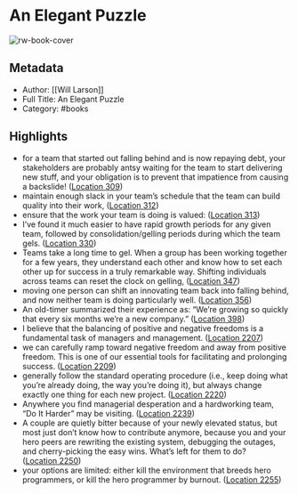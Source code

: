 # An Elegant Puzzle

![rw-book-cover](https://images-na.ssl-images-amazon.com/images/I/51aTO3pGp9L._SL200_.jpg)

## Metadata
- Author: [[Will Larson]]
- Full Title: An Elegant Puzzle
- Category: #books

## Highlights
- for a team that started out falling behind and is now repaying debt, your stakeholders are probably antsy waiting for the team to start delivering new stuff, and your obligation is to prevent that impatience from causing a backslide! ([Location 309](https://readwise.io/to_kindle?action=open&asin=B07QYCHJ7V&location=309))
- maintain enough slack in your team’s schedule that the team can build quality into their work, ([Location 312](https://readwise.io/to_kindle?action=open&asin=B07QYCHJ7V&location=312))
- ensure that the work your team is doing is valued: ([Location 313](https://readwise.io/to_kindle?action=open&asin=B07QYCHJ7V&location=313))
- I’ve found it much easier to have rapid growth periods for any given team, followed by consolidation/gelling periods during which the team gels. ([Location 330](https://readwise.io/to_kindle?action=open&asin=B07QYCHJ7V&location=330))
- Teams take a long time to gel. When a group has been working together for a few years, they understand each other and know how to set each other up for success in a truly remarkable way. Shifting individuals across teams can reset the clock on gelling, ([Location 347](https://readwise.io/to_kindle?action=open&asin=B07QYCHJ7V&location=347))
- moving one person can shift an innovating team back into falling behind, and now neither team is doing particularly well. ([Location 356](https://readwise.io/to_kindle?action=open&asin=B07QYCHJ7V&location=356))
- An old-timer summarized their experience as: “We’re growing so quickly that every six months we’re a new company.” ([Location 398](https://readwise.io/to_kindle?action=open&asin=B07QYCHJ7V&location=398))
- I believe that the balancing of positive and negative freedoms is a fundamental task of managers and management. ([Location 2207](https://readwise.io/to_kindle?action=open&asin=B07QYCHJ7V&location=2207))
- we can carefully ramp toward negative freedom and away from positive freedom. This is one of our essential tools for facilitating and prolonging success. ([Location 2209](https://readwise.io/to_kindle?action=open&asin=B07QYCHJ7V&location=2209))
- generally follow the standard operating procedure (i.e., keep doing what you’re already doing, the way you’re doing it), but always change exactly one thing for each new project. ([Location 2220](https://readwise.io/to_kindle?action=open&asin=B07QYCHJ7V&location=2220))
- Anywhere you find managerial desperation and a hardworking team, “Do It Harder” may be visiting. ([Location 2239](https://readwise.io/to_kindle?action=open&asin=B07QYCHJ7V&location=2239))
- A couple are quietly bitter because of your newly elevated status, but most just don’t know how to contribute anymore, because you and your hero peers are rewriting the existing system, debugging the outages, and cherry-picking the easy wins. What’s left for them to do? ([Location 2250](https://readwise.io/to_kindle?action=open&asin=B07QYCHJ7V&location=2250))
- your options are limited: either kill the environment that breeds hero programmers, or kill the hero programmer by burnout. ([Location 2255](https://readwise.io/to_kindle?action=open&asin=B07QYCHJ7V&location=2255))
